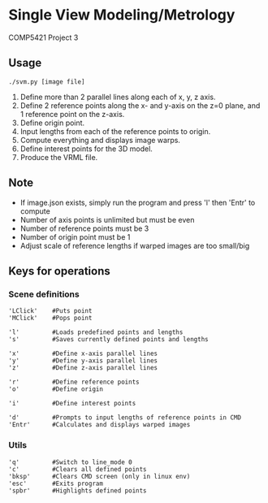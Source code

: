 # Single View Modeling/Metrology

COMP5421 Project 3

## Usage

```
./svm.py [image file]
```

1) Define more than 2 parallel lines along each of x, y, z axis.
2) Define 2 reference points along the x- and y-axis on the z=0 plane, and 1 reference point on the z-axis.
3) Define origin point.
4) Input lengths from each of the reference points to origin.
5) Compute everything and displays image warps.
6) Define interest points for the 3D model.
7) Produce the VRML file.

## Note

* If image.json exists, simply run the program and press 'l' then 'Entr' to compute
* Number of axis points is unlimited but must be even
* Number of reference points must be 3
* Number of origin point must be 1
* Adjust scale of reference lengths if warped images are too small/big

## Keys for operations

### Scene definitions

```
'LClick'    #Puts point
'MClick'    #Pops point

'l'         #Loads predefined points and lengths
's'         #Saves currently defined points and lengths
        
'x'    	    #Define x-axis parallel lines
'y'    	    #Define y-axis parallel lines
'z'    	    #Define z-axis parallel lines
        
'r'    	    #Define reference points
'o'    	    #Define origin
        
'i'    	    #Define interest points

'd'    	    #Prompts to input lengths of reference points in CMD
'Entr' 	    #Calculates and displays warped images
```

### Utils

```
'q'         #Switch to line_mode 0
'c'    	    #Clears all defined points
'bksp' 	    #Clears CMD screen (only in linux env)
'esc'  	    #Exits program
'spbr'	    #Highlights defined points
```
